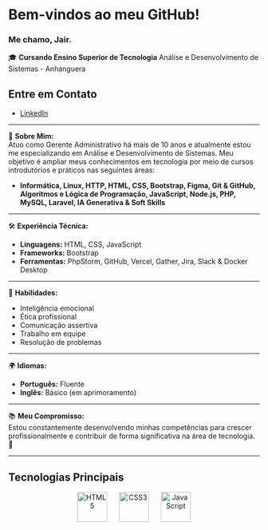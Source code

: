 # Bem-vindos ao meu GitHub!

### Me chamo, Jair.

🎓 **Cursando Ensino Superior de Tecnologia**  Análise e Desenvolvimento de Sistemas - Anhanguera

## Entre em Contato
- [LinkedIn](https://www.linkedin.com/in/jairsisconeto/)

---

💼 **Sobre Mim:**  
Atuo como Gerente Administrativo há mais de 10 anos e atualmente estou me especializando em Análise e Desenvolvimento de Sistemas. Meu objetivo é ampliar meus conhecimentos em tecnologia por meio de cursos introdutórios e práticos nas seguintes áreas:

- **Informática, Linux, HTTP, HTML, CSS, Bootstrap, Figma, Git & GitHub, Algoritmos e Lógica de Programação, JavaScript, Node.js, PHP, MySQL, Laravel, IA Generativa & Soft Skills**

---

🛠️ **Experiência Técnica:**  
- **Linguagens:** HTML, CSS, JavaScript  
- **Frameworks:** Bootstrap  
- **Ferramentas:** PhpStorm, GitHub, Vercel, Gather, Jira, Slack & Docker Desktop

---

🌟 **Habilidades:**  
- Inteligência emocional  
- Ética profissional  
- Comunicação assertiva  
- Trabalho em equipe  
- Resolução de problemas

---

🌍 **Idiomas:**  
- **Português:** Fluente  
- **Inglês:** Básico (em aprimoramento)

---

📚 **Meu Compromisso:**  
Estou constantemente desenvolvendo minhas competências para crescer profissionalmente e contribuir de forma significativa na área de tecnologia. 🚀

---

## Tecnologias Principais

<div align="center">
  <img src="https://cdn.jsdelivr.net/gh/devicons/devicon/icons/html5/html5-original.svg" alt="HTML5" width="60px" style="margin-right: 20px;"/>
  <img src="https://cdn.jsdelivr.net/gh/devicons/devicon/icons/css3/css3-original.svg" alt="CSS3" width="60px" style="margin-right: 20px;"/>
  <img src="https://cdn.jsdelivr.net/gh/devicons/devicon/icons/javascript/javascript-original.svg" alt="JavaScript" width="60px"/>
</div>
